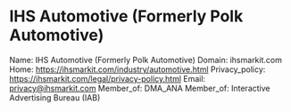 
# IHS Automotive (Formerly Polk Automotive)

Name: IHS Automotive (Formerly Polk Automotive)
Domain: ihsmarkit.com
Home: https://ihsmarkit.com/industry/automotive.html
Privacy_policy: https://ihsmarkit.com/legal/privacy-policy.html
Email: privacy@ihsmarkit.com
Member_of: DMA_ANA
Member_of: Interactive Advertising Bureau (IAB)
